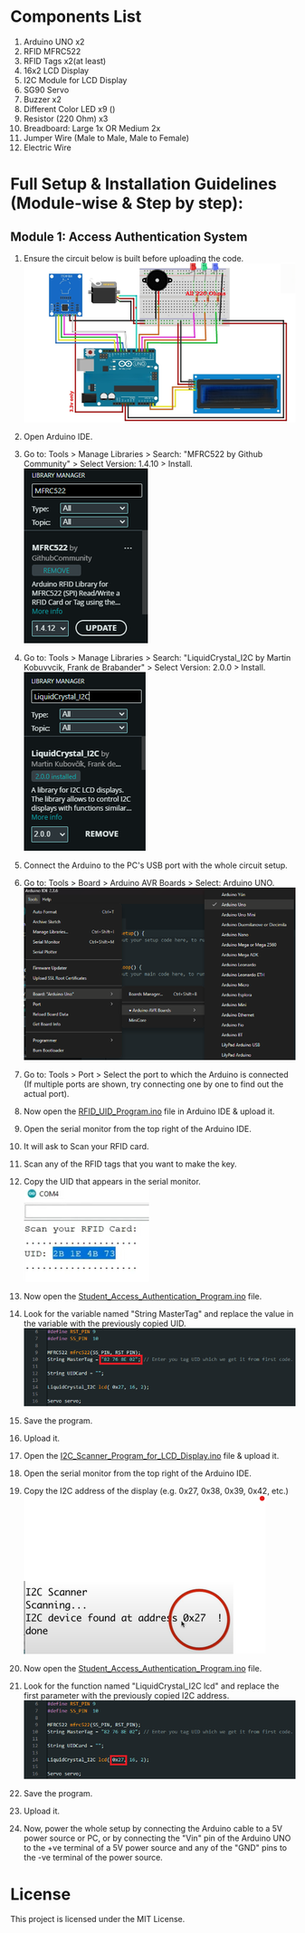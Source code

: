 # Components List
1. Arduino UNO x2
2. RFID MFRC522
3. RFID Tags x2(at least)
4. 16x2 LCD Display
5. I2C Module for LCD Display
6. SG90 Servo
7. Buzzer x2
8. Different Color LED x9 ()
9. Resistor (220 Ohm) x3
10. Breadboard: Large 1x OR Medium 2x
11. Jumper Wire (Male to Male, Male to Female)
12. Electric Wire



# Full Setup & Installation Guidelines (Module-wise & Step by step):
## Module 1: Access Authentication System
1. Ensure the circuit below is built before uploading the code. </br>
<img src="Module 1 Access Authentication System/Student Access Authentication System Circuit.PNG" alt="Student Access Authentication System Circuit Diagram" width="700"> </br>

2. Open Arduino IDE.
3. Go to: Tools > Manage Libraries > Search: "MFRC522 by Github Community" > Select Version: 1.4.10 > Install. </br>
![Description](images/1.png)
5. Go to: Tools > Manage Libraries > Search: "LiquidCrystal_I2C by Martin Kobuvvcik, Frank de Brabander" > Select Version: 2.0.0 > Install. </br>
![Description](images/2.png)
7. Connect the Arduino to the PC's USB port with the whole circuit setup.
8. Go to: Tools > Board > Arduino AVR Boards > Select: Arduino UNO.
![Description](images/3.png)
10. Go to: Tools > Port > Select the port to which the Arduino is connected (If multiple ports are shown, try connecting one by one to find out the actual port).
11. Now open the [RFID_UID_Program.ino](https://github.com/Fathin-Ishrak-Romeo/Sensor-based-Smart-Desk-with-Student-Access-Authentication-System-during-exam-using-Arduino/blob/main/Module%201%20Access%20Authentication%20System/RFID_UID_Program/RFID_UID_Program.ino) file in Arduino IDE & upload it.
12. Open the serial monitor from the top right of the Arduino IDE.
13. It will ask to Scan your RFID card.
14. Scan any of the RFID tags that you want to make the key.
15. Copy the UID that appears in the serial monitor. </br>
![Description](images/4.png)
17. Now open the [Student_Access_Authentication_Program.ino](https://github.com/Fathin-Ishrak-Romeo/Sensor-based-Smart-Desk-with-Student-Access-Authentication-System-during-exam-using-Arduino/blob/main/Module%201%20Access%20Authentication%20System/Student_Access_Authentication_Program/Student_Access_Authentication_Program.ino) file.
18. Look for the variable named "String MasterTag" and replace the value in the variable with the previously copied UID. </br>
![Description](images/5.png)
20. Save the program.
21. Upload it.
22. Open the [I2C_Scanner_Program_for_LCD_Display.ino](https://github.com/Fathin-Ishrak-Romeo/Sensor-based-Smart-Desk-with-Student-Access-Authentication-System-during-exam-using-Arduino/blob/main/Module%201%20Access%20Authentication%20System/I2C_Scanner_Program_for_LCD_Display/I2C_Scanner_Program_for_LCD_Display.ino) file & upload it.
23. Open the serial monitor from the top right of the Arduino IDE.
24. Copy the I2C address of the display (e.g. 0x27, 0x38, 0x39, 0x42, etc.)
![Description](images/7.png)
26. Now open the [Student_Access_Authentication_Program.ino](https://github.com/Fathin-Ishrak-Romeo/Sensor-based-Smart-Desk-with-Student-Access-Authentication-System-during-exam-using-Arduino/blob/main/Module%201%20Access%20Authentication%20System/Student_Access_Authentication_Program/Student_Access_Authentication_Program.ino) file.
27. Look for the function named "LiquidCrystal_I2C lcd" and replace the first parameter with the previously copied I2C address. </br>
![Description](images/6.png)
29. Save the program.
30. Upload it.
31. Now, power the whole setup by connecting the Arduino cable to a 5V power source or PC, or by connecting the "Vin" pin of the Arduino UNO to the +ve terminal of a 5V power source and any of the "GND" pins to the -ve terminal of the power source.


# License
This project is licensed under the MIT License.

